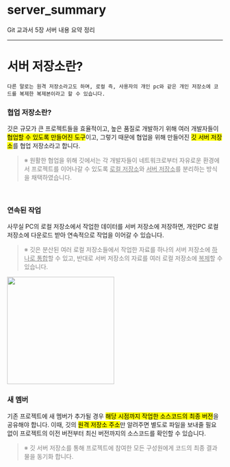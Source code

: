 <link href="https://fonts.googleapis.com/icon?family=Material+Icons" rel="stylesheet">

<style>
    .ul{
        text-decoration: underline;
    }
    .gray{
        color: gray;
    }
</style>
# server_summary
Git 교과서 5장 서버 내용 요약 정리
<hr>

# <b>서버 저장소란?</b>
    다른 말로는 원격 저장소라고도 하며, 로컬 즉, 사용자의 개인 pc와 같은 개인 저장소에 코드를 복제한 복제본이라고 할 수 있습니다.

### <b>협업 저장소란?</b>
깃은 규모가 큰 프로젝트들을 효율적이고, 높은 품질로 개발하기 위해 여러 개발자들이 <mark>협업할 수 있도록 만들어진 도구</mark>이고, 그렇기 때문에 협업을 위해 만들어진 <mark>깃 서버 저장소</mark>를 협업 저장소라고 합니다.<br>
><span class="gray">※ 원활한 협업을 위해 깃에서는 각 개발자들이 네트워크로부터  자유로운 환경에서 프로젝트를 이어나갈 수 있도록 <span class="ul">로컬 저장소</span>와 <span class="ul">서버 저장소</span>를 분리하는 방식을 채택하였습니다.</span>

<br>

### <b>연속된 작업</b>
사무실 PC의 로컬 저장소에서 작업한 데이터를 서버 저장소에 저장하면, 개인PC 로컬 저장소에 다운로드 받아 연속적으로 작업을 이어갈 수 있습니다.
> <span class="gray"> ※ 깃은 분산된 여러 로컬 저장소들에서 작업한 자료를 하나의 서버 저장소에 <span class="ul">하나로 통합</span>할 수 있고, 반대로 서버 저장소의 자료를 여러 로컬 저장소에 <span class="ul">복제</span>할 수 있습니다.</span><br>
<img width="250px" src="https://wac-cdn.atlassian.com/dam/jcr:e5228129-76b1-4b2c-8f10-af789f2ea6c0/03.svg?cdnVersion=540">

### <b>새 멤버</b>
기존 프로젝트에 새 멤버가 추가될 경우 <mark>해당 시점까지 작업한 소스코드의 최종 버전</mark>을 공유해야 합니다. 이때, 깃의 <mark>원격 저장소 주소</mark>만 알려주면 별도로 파일을 보내줄 필요 없이 프로젝트의 이전 버전부터 최신 버전까지의 소스코드를 확인할 수 있습니다.
><span class="gray">※ 깃 서버 저장소를 통해 프로젝트에 참여한 모든 구성원에게 코드의 최종 결과물을 동기화 합니다.</span>